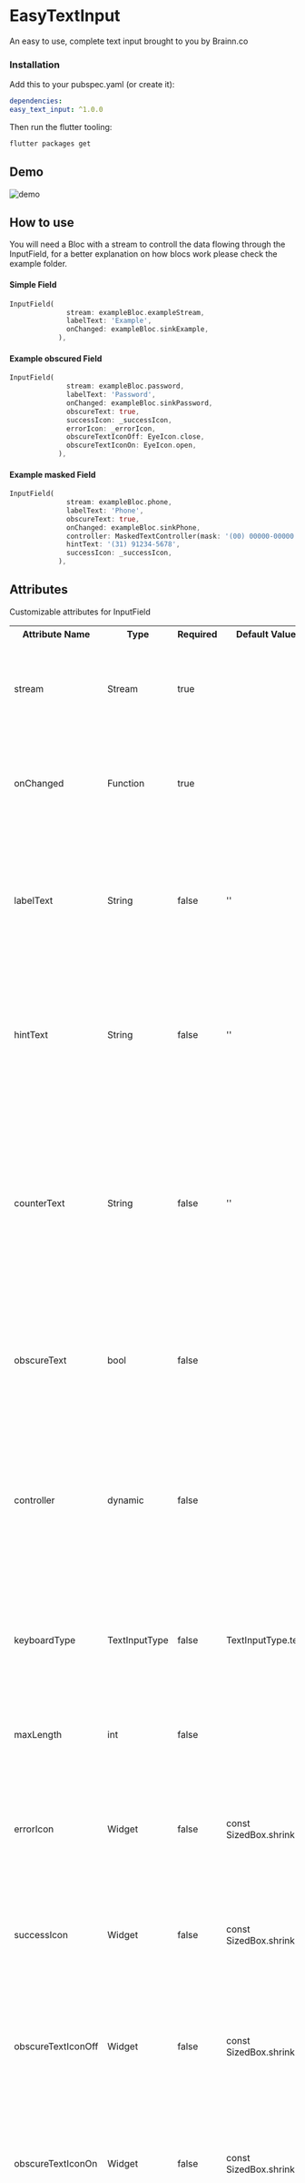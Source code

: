 # EasyTextInput

An easy to use, complete text input brought to you by Brainn.co

### Installation

Add this to your pubspec.yaml (or create it):

```yaml
dependencies:
easy_text_input: ^1.0.0
```

Then run the flutter tooling:

```bash
flutter packages get
```

## Demo

![demo](https://github.com/CarlosMion/Gifs-and-Images/blob/master/easyTextInput.gif)

## How to use

You will need a Bloc with a stream to controll the data flowing through the InputField, for a better explanation on how blocs work please check the example folder.

#### Simple Field

```dart
InputField(
              stream: exampleBloc.exampleStream,
              labelText: 'Example',
              onChanged: exampleBloc.sinkExample,
            ),
```

#### Example obscured Field

```dart
InputField(
              stream: exampleBloc.password,
              labelText: 'Password',
              onChanged: exampleBloc.sinkPassword,
              obscureText: true,
              successIcon: _successIcon,
              errorIcon: _errorIcon,
              obscureTextIconOff: EyeIcon.close,
              obscureTextIconOn: EyeIcon.open,
            ),
```

#### Example masked Field

```dart
InputField(
              stream: exampleBloc.phone,
              labelText: 'Phone',
              obscureText: true,
              onChanged: exampleBloc.sinkPhone,
              controller: MaskedTextController(mask: '(00) 00000-00000'),
              hintText: '(31) 91234-5678',
              successIcon: _successIcon,
            ),
```

## Attributes

Customizable attributes for InputField

<table>
    <th>Attribute Name</th>
    <th>Type</th>
    <th>Required</th>
    <th>Default Value</th>
    <th>Example Value</th>
    <th>Description</th>
    <tr>
        <td>stream</td>
        <td>Stream</td>
        <td>true</td>
        <td></td>
        <td>exampleBloc.emailStream</td>
        <td>The stream that controls the data flowing through the InputField Widget</td>
    </tr>
    <tr>
        <td>onChanged</td>
        <td>Function</td>
        <td>true</td>
        <td></td>
        <td>exampleBloc.sinkEmail</td>
        <td>The method that will deal with every change in the value of the focused InputField</td>
    </tr>
    <tr>
        <td>labelText</td>
        <td>String</td>
        <td>false</td>
        <td>''</td>
        <td>'E-mail'</td>
        <td>The Label of the InputField, The information that will float to the top of the InputField when the Widget is focused</td>
    </tr>
    <tr>
        <td>hintText</td>
        <td>String</td>
        <td>false</td>
        <td>''</td>
        <td>'hint@example.com'</td>
        <td>The text that will show only when the InputField is focused, to show an example of how the input should be</td>
    </tr>
    <tr>
        <td>counterText</td>
        <td>String</td>
        <td>false</td>
        <td>''</td>
        <td>'1/6'</td>
        <td>a small text that shows on the inferior right of the field to show the user a additional information, like a number to show the user how many characters he has typed</td>
    </tr>
    <tr>
        <td>obscureText</td>
        <td>bool</td>
        <td>false</td>
        <td></td>
        <td>true</td>
        <td>Controls whether the text should show or be obscured, mainly used for password fields</td>
    </tr>
    <tr>
        <td>controller</td>
        <td>dynamic</td>
        <td>false</td>
        <td></td>
        <td>MaskedTextController(mask: '(00) 00000-00000')</td>
        <td>The prop that will connect to the Flutter's native TextInput controller prop, a commom use for this particular prop is for controlling masks on the Text</td>
    </tr>
    <tr>
        <td>keyboardType</td>
        <td>TextInputType</td>
        <td>false</td>
        <td>TextInputType.text</td>
        <td>TextInputType.number</td>
        <td>Controls the type of the keyboard that will show to the user when the InputField is focused</td>
    </tr>
    <tr>
        <td>maxLength</td>
        <td>int</td>
        <td>false</td>
        <td></td>
        <td>10</td>
        <td>Set the maximum amount of characters the InputField will accept</td>
    </tr>
    <tr>
        <td>errorIcon</td>
        <td>Widget</td>
        <td>false</td>
        <td>const SizedBox.shrink()</td>
        <td>ImageIcon();</td>
        <td>The icon that will show at the end of the InputField showing that the input is invalid</td>
    </tr>
    <tr>
        <td>successIcon</td>
        <td>Widget</td>
        <td>false</td>
        <td>const SizedBox.shrink()</td>
        <td>ImageIcon();</td>
        <td>The icon that will show at the end of the InputField showing that the input is valid</td>
    </tr>
     <tr>
        <td>obscureTextIconOff</td>
        <td>Widget</td>
        <td>false</td>
        <td>const SizedBox.shrink()</td>
        <td>ImageIcon();</td>
        <td>The icon that will show at the end of the InputField showing that the obscureText feature is off</td>
    </tr>
    <tr>
        <td>obscureTextIconOn</td>
        <td>Widget</td>
        <td>false</td>
        <td>const SizedBox.shrink()</td>
        <td>ImageIcon();</td>
        <td>The icon that will show at the end of the InputField showing that the obscureText feature is on</td>
    </tr>
    <tr>
        <td>borderRadius</td>
        <td>double</td>
        <td>false</td>
        <td>8.0</td>
        <td>12.0</td>
        <td>Controls the curvature of the borders of the InputField</td>
    </tr>
    <tr>
        <td>successColor</td>
        <td>Color</td>
        <td>false</td>
        <td>Colors.green</td>
        <td>Colors.blue</td>
        <td>Sets the color that the InputField will be colored with when the input is considered valid</td>
    </tr>
    <tr>
        <td>errorColor</td>
        <td>Color</td>
        <td>false</td>
        <td>Colors.red</td>
        <td>Colors.purple</td>
        <td>Sets the color that the InputField will be colored with when the input is considered invalid</td>
    </tr>
</table>
